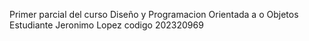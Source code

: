 Primer parcial del curso Diseño y Programacion Orientada a o Objetos
Estudiante Jeronimo Lopez codigo 202320969
